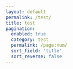 ```yaml
---
layout: default
permalink: /test/
title: test
pagination:
  enabled: true
  category: test
  permalink: /page:num/
  sort_field: 'title'
  sort_reverse: false
---
```

